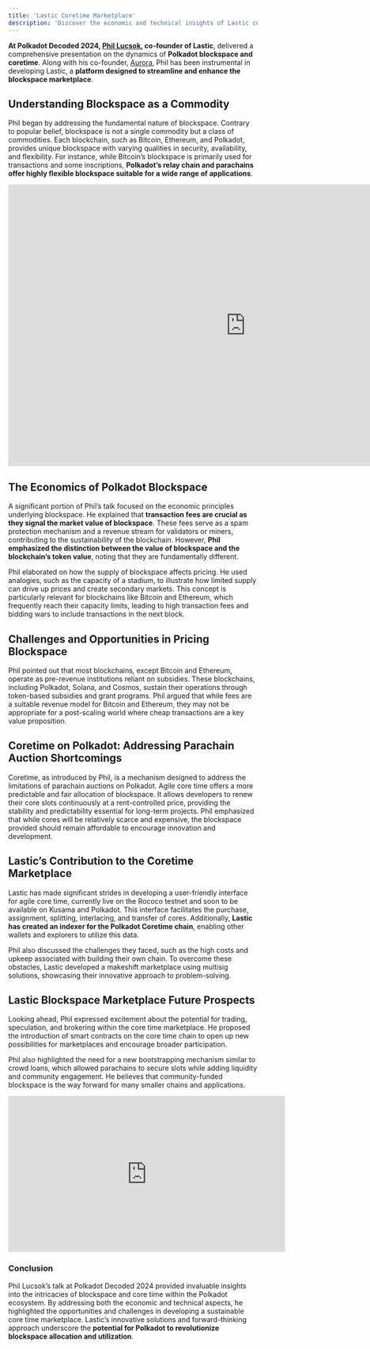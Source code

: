 ```yaml
---
title: 'Lastic Coretime Marketplace'
description: 'Discover the economic and technical insights of Lastic core time marketplace in the Polkadot ecosystem from Polkadot Decoded 2024.'
---
```

**At Polkadot Decoded 2024, [Phil Lucsok](https://x.com/ph_lux), co-founder of Lastic**, delivered a comprehensive presentation on the dynamics of **Polkadot blockspace and coretime**. Along with his co-founder, [Aurora](https://x.com/poppyseedDev), Phil has been instrumental in developing Lastic, a **platform designed to streamline and enhance the blockspace marketplace**.

## Understanding Blockspace as a Commodity
Phil began by addressing the fundamental nature of blockspace. Contrary to popular belief, blockspace is not a single commodity but a class of commodities. Each blockchain, such as Bitcoin, Ethereum, and Polkadot, provides unique blockspace with varying qualities in security, availability, and flexibility. For instance, while Bitcoin’s blockspace is primarily used for transactions and some inscriptions, **Polkadot’s relay chain and parachains offer highly flexible blockspace suitable for a wide range of applications**.

<iframe allowfullscreen="allowfullscreen" frameborder="0" height="569" src="https://docs.google.com/presentation/d/e/2PACX-1vSlmZgBgxNRfXg4Aajw46SyN1aD0BA27LIK5psTlIIEw-pQqDLd7X90e6xruWg76RKuX5-snTrKcIR0/embed?start=false&loop=false&delayms=60000" width="960"></iframe>

## The Economics of Polkadot Blockspace
A significant portion of Phil’s talk focused on the economic principles underlying blockspace. He explained that **transaction fees are crucial as they signal the market value of blockspace**. These fees serve as a spam protection mechanism and a revenue stream for validators or miners, contributing to the sustainability of the blockchain. However, **Phil emphasized the distinction between the value of blockspace and the blockchain’s token value**, noting that they are fundamentally different.

Phil elaborated on how the supply of blockspace affects pricing. He used analogies, such as the capacity of a stadium, to illustrate how limited supply can drive up prices and create secondary markets. This concept is particularly relevant for blockchains like Bitcoin and Ethereum, which frequently reach their capacity limits, leading to high transaction fees and bidding wars to include transactions in the next block.

## Challenges and Opportunities in Pricing Blockspace
Phil pointed out that most blockchains, except Bitcoin and Ethereum, operate as pre-revenue institutions reliant on subsidies. These blockchains, including Polkadot, Solana, and Cosmos, sustain their operations through token-based subsidies and grant programs. Phil argued that while fees are a suitable revenue model for Bitcoin and Ethereum, they may not be appropriate for a post-scaling world where cheap transactions are a key value proposition.

## Coretime on Polkadot: Addressing Parachain Auction Shortcomings
Coretime, as introduced by Phil, is a mechanism designed to address the limitations of parachain auctions on Polkadot. Agile core time offers a more predictable and fair allocation of blockspace. It allows developers to renew their core slots continuously at a rent-controlled price, providing the stability and predictability essential for long-term projects. Phil emphasized that while cores will be relatively scarce and expensive, the blockspace provided should remain affordable to encourage innovation and development.

## Lastic’s Contribution to the Coretime Marketplace
Lastic has made significant strides in developing a user-friendly interface for agile core time, currently live on the Rococo testnet and soon to be available on Kusama and Polkadot. This interface facilitates the purchase, assignment, splitting, interlacing, and transfer of cores. Additionally, **Lastic has created an indexer for the Polkadot Coretime chain**, enabling other wallets and explorers to utilize this data.

Phil also discussed the challenges they faced, such as the high costs and upkeep associated with building their own chain. To overcome these obstacles, Lastic developed a makeshift marketplace using multisig solutions, showcasing their innovative approach to problem-solving.

## Lastic Blockspace Marketplace Future Prospects
Looking ahead, Phil expressed excitement about the potential for trading, speculation, and brokering within the core time marketplace. He proposed the introduction of smart contracts on the core time chain to open up new possibilities for marketplaces and encourage broader participation.

Phil also highlighted the need for a new bootstrapping mechanism similar to crowd loans, which allowed parachains to secure slots while adding liquidity and community engagement. He believes that community-funded blockspace is the way forward for many smaller chains and applications.

<iframe allowfullscreen="allowfullscreen" frameborder="0" height="315" src="https://www.youtube.com/embed/Zd6tEWUONH0?si=-UQesOnLkiGoQs7U" title="YouTube video player" width="560"></iframe>

### Conclusion
Phil Lucsok’s talk at Polkadot Decoded 2024 provided invaluable insights into the intricacies of blockspace and core time within the Polkadot ecosystem. By addressing both the economic and technical aspects, he highlighted the opportunities and challenges in developing a sustainable core time marketplace. Lastic’s innovative solutions and forward-thinking approach underscore the **potential for Polkadot to revolutionize blockspace allocation and utilization**.